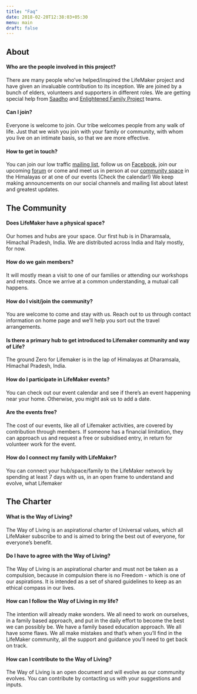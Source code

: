 ```yaml
---
title: "Faq"
date: 2018-02-20T12:38:03+05:30
menu: main
draft: false 
---
```


## About

#### Who are the people involved in this project?
There are many people who’ve helped/inspired the LifeMaker project and have given an invaluable contribution to its inception. We are joined by a bunch of elders, volunteers and supporters in different roles. We are getting special help from [Saadho](http://saadhosangha.org) and [Enlightened Family Project](madhyasth-darshan.info) teams.

#### Can I join?
Everyone is welcome to join. Our tribe welcomes people from any walk of life. Just that we wish you join with your family or community, with whom you live on an intimate basis, so that we are more effective. 

#### How to get in touch?
You can join our low traffic [mailing list](https://lists.riseup.net/www/subscribe/lifemaker), follow us on [Facebook](https://facebook.com/lifemaker-app), join our upcoming [forum](/forum) or come and meet us in person at our [community space](https://www.openstreetmap.org/node/5424351357#map=19/32.19787/76.36606) in the Himalayas or at one of our events (Check the calendar!) We keep making announcements on our social channels and mailing list about latest and greatest updates.

## The Community
#### Does LifeMaker have a physical space?
Our homes and hubs are your space. Our first hub is in Dharamsala, Himachal Pradesh, India. We are distributed across India and Italy mostly, for now.

#### How do we gain members? 
It will mostly mean a visit to one of our families or attending our workshops and retreats. Once we arrive at a common understanding, a mutual call happens.

#### How do I visit/join the community?
You are welcome to come and stay with us. Reach out to us through contact information on home page and we’ll help you sort out the travel arrangements. 

#### Is there a primary hub to get introduced to Lifemaker community and way of Life?
The ground Zero for Lifemaker is in the lap of Himalayas at Dharamsala, Himachal Pradesh, India. 

#### How do I participate in LifeMaker events?
You can check out our event calendar and see if there’s an event happening near your home. Otherwise, you might ask us to add a date. 

#### Are the events free?
The cost of our events, like all of Lifemaker activities, are covered by contribution through members. If someone has a financial limitation, they can approach us and request a free or subsidised entry, in return for volunteer work for the event.

#### How do I connect my family with LifeMaker?
You can connect your hub/space/family to the LifeMaker network by spending at least 7 days with us, in an open frame to understand and evolve, what Lifemaker  

## The Charter
#### What is the Way of Living?
The Way of Living is an aspirational charter of Universal values, which all LifeMaker subscribe to and is aimed to bring the best out of everyone, for everyone’s benefit.

#### Do I have to agree with the Way of Living?
The Way of Living is an aspirational charter and must not be taken as a compulsion, because in compulsion there is no Freedom - which is one of our aspirations. It is intended as a set of shared guidelines to keep as an ethical compass in our lives.

#### How can I follow the Way of Living in my life?
The intention will already make wonders. We all need to work on ourselves, in a family based approach, and put in the daily effort to become the best we can possibly be. We have a family based education approach.
We all have some flaws. We all make mistakes and that’s when you’ll find in the LifeMaker community, all the support and guidance you’ll need to get back on track.

#### How can I contribute to the Way of Living?
The Way of Living is an open document and will evolve as our community evolves.  You can contribute by contacting us with your suggestions and inputs.

